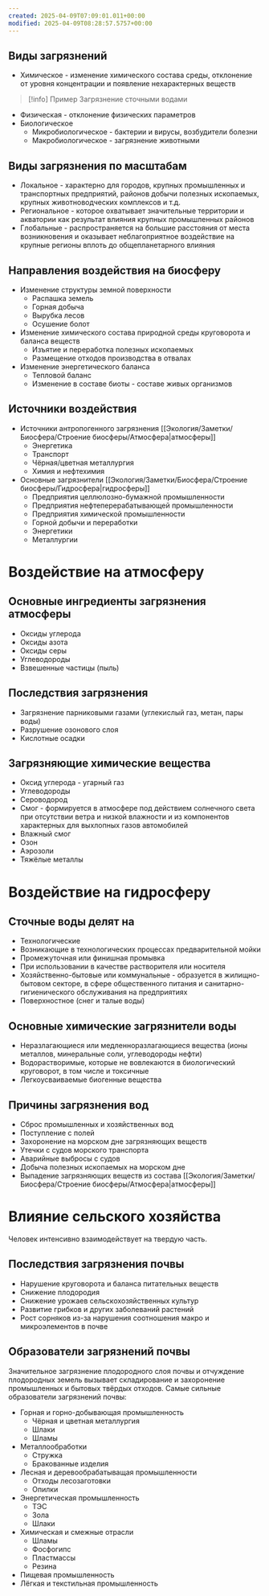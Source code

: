 ```yaml
---
created: 2025-04-09T07:09:01.011+00:00
modified: 2025-04-09T08:28:57.5757+00:00
---
```

## Виды загрязнений
* Химическое - изменение химического состава среды, отклонение от уровня концентрации и появление нехарактерных веществ
> [!info] Пример
> Загрязнение сточными водами
* Физическая - отклонение физических параметров
* Биологическое
	* Микробиологическое - бактерии и вирусы, возбудители болезни
	* Макробиологическое - загрязнение животными

## Виды загрязнения по масштабам
* Локальное - характерно для городов, крупных промышленных и транспортных предприятий, районов добычи полезных ископаемых, крупных животноводческих комплексов и т.д.
* Региональное - которое охватывает значительные территории и акватории как результат влияния крупных промышленных районов
* Глобальные - распространяется на большие расстояния от места возникновения и оказывает неблагоприятное воздействие на крупные регионы вплоть до общепланетарного влияния

## Направления воздействия на биосферу
* Изменение структуры земной поверхности
	* Распашка земель
	* Горная добыча
	* Вырубка лесов
	* Осушение болот
* Изменение химического состава природной среды круговорота и баланса веществ
	* Изъятие и переработка полезных ископаемых
	* Размещение отходов производства в отвалах
* Изменение энергетического баланса
	* Тепловой баланс
	* Изменение в составе биоты - составе живых организмов

## Источники воздействия
* Источники антропогенного загрязнения [[Экология/Заметки/Биосфера/Строение биосферы/Атмосфера|атмосферы]]
	* Энергетика
	* Транспорт
	* Чёрная/цветная металлургия
	* Химия и нефтехимия
* Основные загрязнители [[Экология/Заметки/Биосфера/Строение биосферы/Гидросфера|гидросферы]]
	* Предприятия целлюлозно-бумажной промышленности
	* Предприятия нефтеперерабатывающей промышленности
	* Предприятия химической промышленности
	* Горной добычи и переработки
	* Энергетики
	* Металлургии

# Воздействие на атмосферу

## Основные ингредиенты загрязнения атмосферы
* Оксиды углерода
* Оксиды азота
* Оксиды серы
* Углеводороды
* Взвешенные частицы (пыль)

## Последствия загрязнения
* Загрязнение парниковыми газами (углекислый газ, метан, пары воды)
* Разрушение озонового слоя
* Кислотные осадки

## Загрязняющие химические вещества
* Оксид углерода - угарный газ
* Углеводороды
* Сероводород
* Смог - формируется в атмосфере под действием солнечного света при отсутствии ветра и низкой влажности и из компонентов характерных для выхлопных газов автомобилей 
* Влажный смог
* Озон
* Аэрозоли
* Тяжёлые металлы

# Воздействие на гидросферу

## Сточные воды делят на
* Технологические
* Возникающие в технологических процессах предварительной мойки
* Промежуточная или финишная промывка
* При использовании в качестве растворителя или носителя
* Хозяйственно-бытовые или коммунальные - образуется в жилищно-бытовом секторе, в сфере общественного питания и санитарно-гигиенического обслуживания на предприятиях
* Поверхностное (снег и талые воды)

## Основные химические загрязнители воды
* Неразлагающиеся или медленноразлагающиеся вещества (ионы металлов, минеральные соли, углеводороды нефти)
* Водорастворимые, которые не вовлекаются в биологический круговорот, в том числе и токсичные
* Легкоусваиваемые биогенные вещества

## Причины загрязнения вод
* Сброс промышленных и хозяйственных вод
* Поступление с полей
* Захоронение на морском дне загрязняющих веществ
* Утечки с судов морского транспорта
* Аварийные выбросы с судов
* Добыча полезных ископаемых на морском дне
* Выпадение загрязняющих веществ из состава [[Экология/Заметки/Биосфера/Строение биосферы/Атмосфера|атмосферы]]

# Влияние сельского хозяйства

Человек интенсивно взаимодействует на твердую часть. 
## Последствия загрязнения почвы
* Нарушение круговорота и баланса питательных веществ
* Снижение плодородия
* Снижение урожаев сельскохозяйственных культур
* Развитие грибков и других заболеваний растений
* Рост сорняков из-за нарушения соотношения макро и микроэлементов в почве

## Образователи загрязнений почвы
Значительное загрязнение плодородного слоя почвы и отчуждение плодородных земель вызывает складирование и захоронение промышленных и бытовых твёрдых отходов. Самые сильные образователи загрязнений почвы:
* Горная и горно-добывающая промышленность
	* Чёрная и цветная металлургия
	* Шлаки
	* Шламы
* Металлообработки
	* Стружка
	* Бракованные изделия
* Лесная и деревообрабатыващая промышленности
	* Отходы лесозаготовки
	* Опилки
* Энергетическая промышленность
	* ТЭС
	* Зола
	* Шлаки
* Химическая и смежные отрасли
	* Шламы
	* Фосфогипс
	* Пластмассы
	* Резина
* Пищевая промышленность
* Лёгкая и текстильная промышленность